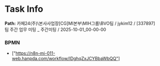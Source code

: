 # Task Info

**Path:** 카페24(주)\본사사업장\[CG]MI본부\MIH그룹\BVO팀 / jykim12 / [337897] 팀 주간 업무 미팅 _ 주간미팅 / 2025-10-01_00-00-00

### BPMN
- ["https://n8n-mi-011-web.hanpda.com/workflow/IDghqZxJCYBbaWbQQ"]

